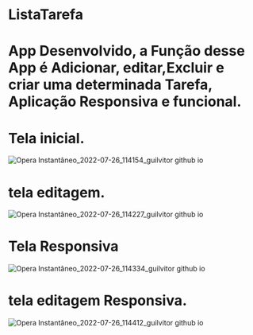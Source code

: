 # ListaTarefa
# App Desenvolvido, a Função desse App é Adicionar, editar,Excluir e criar uma determinada Tarefa, Aplicação Responsiva e funcional. 
# Tela inicial.
![Opera Instantâneo_2022-07-26_114154_guilvitor github io](https://user-images.githubusercontent.com/109220774/181052894-297b6f5d-a671-4471-9d89-010e425a1096.png)
# tela editagem.
![Opera Instantâneo_2022-07-26_114227_guilvitor github io](https://user-images.githubusercontent.com/109220774/181053042-cb115007-2ed7-4f3d-b7a3-bde01a24539f.png)
# Tela Responsiva 
![Opera Instantâneo_2022-07-26_114334_guilvitor github io](https://user-images.githubusercontent.com/109220774/181053231-63058b6d-be2b-4494-b0ac-fe4ec25215bb.png)
# tela editagem Responsiva.
![Opera Instantâneo_2022-07-26_114412_guilvitor github io](https://user-images.githubusercontent.com/109220774/181053267-1617db21-7dbf-4820-a696-12fdfc27ac81.png)



